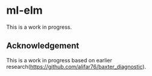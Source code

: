 # ml-elm
This is a work in progress.

Acknowledgement
------
This is a work in progress based on earlier research(https://github.com/alifar76/baxter_diagnostic).

